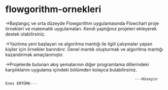# flowgorithm-ornekleri
->Başlangıç ve orta düzeyde Flowgorithm uygulamasında Flowchart proje örnekleri ve matematik uygulamaları. Kendi yaptığınız projeleri ekleyerek destek olabilirsiniz.

->Yazılıma yeni başlayan ve algoritma mantığı ile ilgili çalışmalar yapan kişiler için örnekler barındırır. Genel mantık oluşturmak ve algoritma mantığı kazandırmak amaçlanmıştır.

->Projelerde bulunan akış şemalarının diğer programlama dillerindeki karşılıklarını uygulama içindeki bölümden kolayca bulabilirsiniz.

                                                             ---Hüseyin Enes ERTÜRK---
